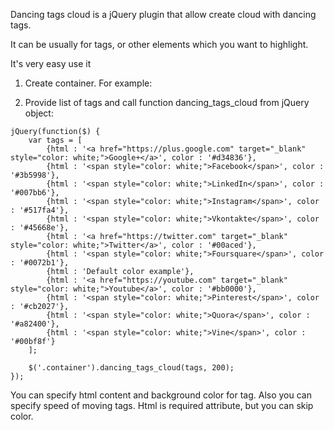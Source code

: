 Dancing tags cloud is a jQuery plugin that allow create cloud with dancing tags.

It can be usually for tags, or other elements which you want to highlight.

It's very easy use it

1. Create container. For example: <div class="container" style="width: 300px;"></div>

2. Provide list of tags and call function dancing_tags_cloud from jQuery object:

```
jQuery(function($) {
    var tags = [
        {html : '<a href="https://plus.google.com" target="_blank" style="color: white;">Google+</a>', color : '#d34836'},
        {html : '<span style="color: white;">Facebook</span>', color : '#3b5998'},
        {html : '<span style="color: white;">LinkedIn</span>', color : '#007bb6'},
        {html : '<span style="color: white;">Instagram</span>', color : '#517fa4'},
        {html : '<span style="color: white;">Vkontakte</span>', color : '#45668e'},
        {html : '<a href="https://twitter.com" target="_blank" style="color: white;">Twitter</a>', color : '#00aced'},
        {html : '<span style="color: white;">Foursquare</span>', color : '#0072b1'},
        {html : 'Default color example'},
        {html : '<a href="https://youtube.com" target="_blank" style="color: white;">Youtube</a>', color : '#bb0000'},
        {html : '<span style="color: white;">Pinterest</span>', color : '#cb2027'},
        {html : '<span style="color: white;">Quora</span>', color : '#a82400'},
        {html : '<span style="color: white;">Vine</span>', color : '#00bf8f'}
    ];

    $('.container').dancing_tags_cloud(tags, 200);
});
```

You can specify html content and background color for tag. Also you can specify speed of moving tags.
Html is required attribute, but you can skip color.
